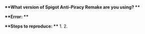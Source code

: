 __**What version of Spigot Anti-Piracy Remake are you using? **__


__**Error: **__


__**Steps to reproduce: **__
1. 
2. 